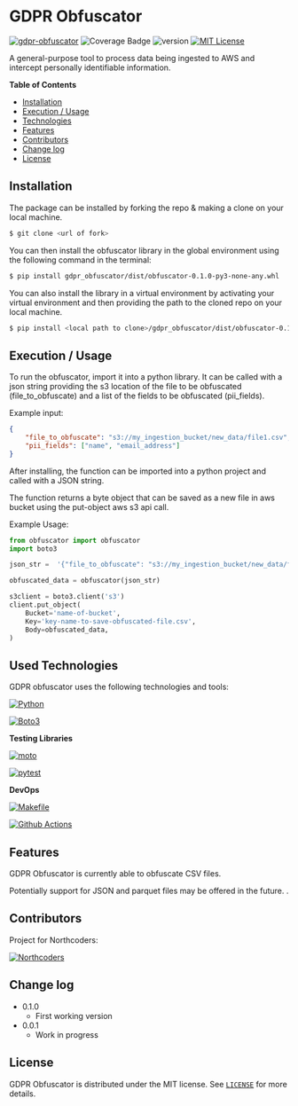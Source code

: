 # GDPR Obfuscator

[![gdpr-obfuscator](https://github.com/Pringading/gdpr_obfuscator/actions/workflows/checks.yml/badge.svg)](https://github.com/Pringading/gdpr_obfuscator/actions/workflows/checks.yml)
![Coverage Badge](https://img.shields.io/badge/coverage-100%25-forestgreen)
![version](https://img.shields.io/badge/version-0.0.1-blue)
[![MIT License](https://img.shields.io/badge/License-MIT-green.svg)](https://choosealicense.com/licenses/mit/)

A general-purpose tool to process data being ingested to AWS and intercept personally identifiable information.

**Table of Contents**

- [Installation](#installation)
- [Execution / Usage](#execution--usage)
- [Technologies](#technologies)
- [Features](#features)
- [Contributors](#contributors)
- [Change log](#change-log)
- [License](#license)


## Installation
The package can be installed by forking the repo & making a clone on your local machine.

```bash
$ git clone <url of fork>
```

You can then install the obfuscator library in the global environment using the following command in the terminal:

```bash
$ pip install gdpr_obfuscator/dist/obfuscator-0.1.0-py3-none-any.whl
```

You can also install the library in a virtual environment by activating your virtual environment and then providing the path to the cloned repo on your local machine.

```bash
$ pip install <local path to clone>/gdpr_obfuscator/dist/obfuscator-0.1.0-py3-none-any.whl
```


## Execution / Usage

To run the obfuscator, import it into a python library. It can be called with a json string providing the s3 location of the file to be obfuscated (file_to_obfuscate) and a list of the fields to be obfuscated (pii_fields).

Example input:
```json
{
    "file_to_obfuscate": "s3://my_ingestion_bucket/new_data/file1.csv",
    "pii_fields": ["name", "email_address"]
}
```

After installing, the function can be imported into a python project and called with a JSON string.

The function returns a byte object that can be saved as a new file in aws bucket using the put-object aws s3 api call.

Example Usage:
```py
from obfuscator import obfuscator
import boto3

json_str =  '{"file_to_obfuscate": "s3://my_ingestion_bucket/new_data/file1.csv", "pii_fields": ["name", "email_address"]}'

obfuscated_data = obfuscator(json_str)

s3client = boto3.client('s3')
client.put_object(
    Bucket='name-of-bucket',
    Key='key-name-to-save-obfuscated-file.csv',
    Body=obfuscated_data,
)
```


## Used Technologies

GDPR obfuscator uses the following technologies and tools:

[![Python](https://img.shields.io/badge/python-3670A0?style=for-the-badge&logo=python&logoColor=ffdd54)](https://www.python.org/)

[![Boto3](https://img.shields.io/badge/boto3-yellow?style=for-the-badge)](https://boto3.amazonaws.com/v1/documentation/api/latest/guide/quickstart.html)


**Testing Libraries**

[![moto](https://img.shields.io/badge/moto-red?style=for-the-badge)](http://docs.getmoto.org/en/latest/index.html)

[![pytest](https://img.shields.io/badge/pytest-%230A9EDC?style=for-the-badge&logo=pytest&logoColor=white)](https://docs.pytest.org/en/stable/)

**DevOps**

[![Makefile](https://img.shields.io/badge/makefile-orange?style=for-the-badge)](https://img.shields.io/badge/makefile-orange?style=for-the-badge)

[![Github Actions](https://img.shields.io/badge/githubactions-%232088FF?style=for-the-badge&logo=githubactions&logoColor=white)](https://docs.github.com/en/actions)


## Features

GDPR Obfuscator is currently able to obfuscate CSV files.

Potentially support for JSON and parquet files may be offered in the future.
.

## Contributors

Project for Northcoders:

[![Northcoders](https://www.northcodersgroup.com/include/images/logo.svg)](https://northcoders.com/)

## Change log

- 0.1.0
    - First working version
- 0.0.1
    - Work in progress

## License

GDPR Obfuscator is distributed under the MIT license. See [`LICENSE`](LICENSE) for more details.

